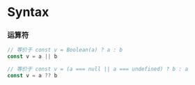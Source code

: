 # Syntax

### 运算符

```ts
// 等价于 const v = Boolean(a) ? a : b
const v = a || b

// 等价于 const v = (a === null || a === undefined) ? b : a
const v = a ?? b

```
